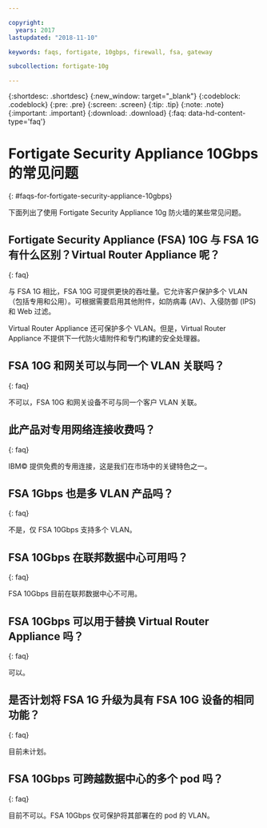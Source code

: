```yaml
---

copyright:
  years: 2017
lastupdated: "2018-11-10"

keywords: faqs, fortigate, 10gbps, firewall, fsa, gateway

subcollection: fortigate-10g

---
```


{:shortdesc: .shortdesc}
{:new_window: target="_blank"}
{:codeblock: .codeblock}
{:pre: .pre}
{:screen: .screen}
{:tip: .tip}
{:note: .note}
{:important: .important}
{:download: .download}
{:faq: data-hd-content-type='faq'}

# Fortigate Security Appliance 10Gbps 的常见问题
{: #faqs-for-fortigate-security-appliance-10gbps}

下面列出了使用 Fortigate Security Appliance 10g 防火墙的某些常见问题。

## Fortigate Security Appliance (FSA) 10G 与 FSA 1G 有什么区别？Virtual Router Appliance 呢？
{: faq}

与 FSA 1G 相比，FSA 10G 可提供更快的吞吐量。它允许客户保护多个 VLAN（包括专用和公用）。可根据需要启用其他附件，如防病毒 (AV)、入侵防御 (IPS) 和 Web 过滤。

Virtual Router Appliance 还可保护多个 VLAN。但是，Virtual Router Appliance 不提供下一代防火墙附件和专门构建的安全处理器。

## FSA 10G 和网关可以与同一个 VLAN 关联吗？
{: faq}

不可以，FSA 10G 和网关设备不可与同一个客户 VLAN 关联。

## 此产品对专用网络连接收费吗？
{: faq}

IBM© 提供免费的专用连接，这是我们在市场中的关键特色之一。

## FSA 1Gbps 也是多 VLAN 产品吗？
{: faq}

不是，仅 FSA 10Gbps 支持多个 VLAN。

## FSA 10Gbps 在联邦数据中心可用吗？
{: faq}

FSA 10Gbps 目前在联邦数据中心不可用。

## FSA 10Gbps 可以用于替换 Virtual Router Appliance 吗？
{: faq}

可以。

## 是否计划将 FSA 1G 升级为具有 FSA 10G 设备的相同功能？
{: faq}

目前未计划。

## FSA 10Gbps 可跨越数据中心的多个 pod 吗？
{: faq}

目前不可以。FSA 10Gbps 仅可保护将其部署在的 pod 的 VLAN。
